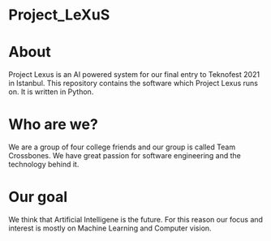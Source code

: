 # Project_LeXuS

# About
Project Lexus is an AI powered system for our final entry to Teknofest 2021 in Istanbul.
This repository contains the software which Project Lexus runs on. It is written in Python.

# Who are we?
We are a group of four college friends and our group is called Team Crossbones. 
We have great passion for software engineering and the technology behind it.

# Our goal
We think that Artificial Intelligene is the future. For this reason our focus 
and interest is mostly on Machine Learning and Computer vision.

